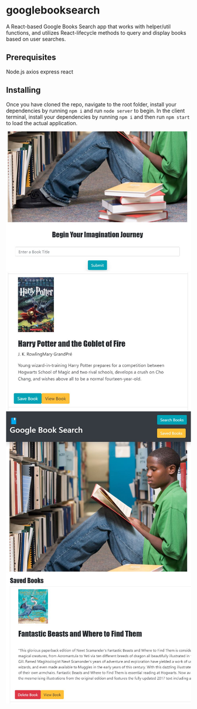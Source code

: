 # googlebooksearch
A React-based Google Books Search app that works with helper/util functions, and utilizes React-lifecycle methods to query and display books based on user searches.

## Prerequisites

Node.js
axios
express
react

## Installing
Once you have cloned the repo, navigate to the root folder, install your dependencies by running `npm i` and run `node server` to begin.
In the client terminal, install your dependencies by running `npm i` and then run `npm start` to load the actual application.

![](https://github.com/MESellassie/googlebooksearch/blob/master/client/src/assets/home-page-screen-cap.JPG)
![](https://github.com/MESellassie/googlebooksearch/blob/master/client/src/assets/search-results-screen-cap.JPG)
![](https://github.com/MESellassie/googlebooksearch/blob/master/client/src/assets/saved-books-screen-cap.JPG)
![](https://github.com/MESellassie/googlebooksearch/blob/master/client/src/assets/saved-books-screen-cap-2.JPG)